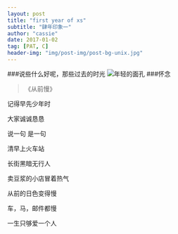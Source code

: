 ```yaml
---
layout: post
title: "first year of xs"
subtitle: "肆年印象一"
author: "cassie"
date: 2017-01-02
tag: [PAT, C]
header-img: "img/post-img/post-bg-unix.jpg"
---
```

###说些什么好呢，那些过去的时光
![年轻的面孔](http://cassie-chz.github.io/img/first_year.jpg)
###怀念
>《从前慢》

记得早先少年时

大家诚诚恳恳

说一句 是一句

清早上火车站

长街黑暗无行人

卖豆浆的小店冒着热气

从前的日色变得慢

车，马，邮件都慢

一生只够爱一个人 

```
